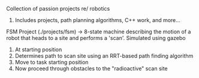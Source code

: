 Collection of passion projects re/ robotics

1. Includes projects, path planning algorithms, C++ work, and more...


FSM Project (./projects/fsm)
-> 8-state machine describing the motion of a robot that heads to a site and performs a 'scan'. Simulated using gazebo
  1. At starting position
  2. Determines path to scan site using an RRT-based path finding algorithm
  3. Move to task starting position
  4. Now proceed through obstacles to the "radioactive" scan site

